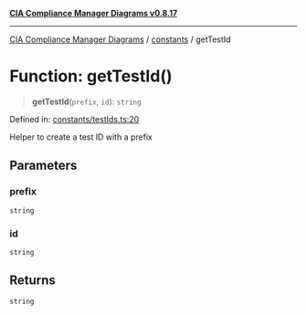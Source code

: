 [**CIA Compliance Manager Diagrams v0.8.17**](../../README.md)

***

[CIA Compliance Manager Diagrams](../../modules.md) / [constants](../README.md) / getTestId

# Function: getTestId()

> **getTestId**(`prefix`, `id`): `string`

Defined in: [constants/testIds.ts:20](https://github.com/Hack23/cia-compliance-manager/blob/6a2219920f4c187f7eafa3e355e36b35c9c19248/src/constants/testIds.ts#L20)

Helper to create a test ID with a prefix

## Parameters

### prefix

`string`

### id

`string`

## Returns

`string`
